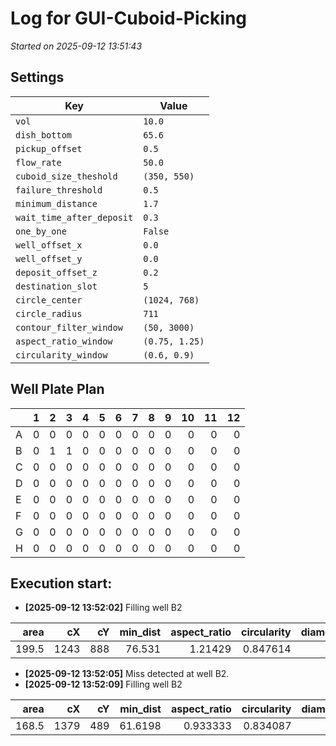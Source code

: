 # Log for GUI-Cuboid-Picking
_Started on 2025-09-12 13:51:43_

## Settings

| Key | Value |
| --- | ----- |
| `vol` | `10.0` |
| `dish_bottom` | `65.6` |
| `pickup_offset` | `0.5` |
| `flow_rate` | `50.0` |
| `cuboid_size_theshold` | `(350, 550)` |
| `failure_threshold` | `0.5` |
| `minimum_distance` | `1.7` |
| `wait_time_after_deposit` | `0.3` |
| `one_by_one` | `False` |
| `well_offset_x` | `0.0` |
| `well_offset_y` | `0.0` |
| `deposit_offset_z` | `0.2` |
| `destination_slot` | `5` |
| `circle_center` | `(1024, 768)` |
| `circle_radius` | `711` |
| `contour_filter_window` | `(50, 3000)` |
| `aspect_ratio_window` | `(0.75, 1.25)` |
| `circularity_window` | `(0.6, 0.9)` |

## Well Plate Plan

|    |   1 |   2 |   3 |   4 |   5 |   6 |   7 |   8 |   9 |   10 |   11 |   12 |
|:---|----:|----:|----:|----:|----:|----:|----:|----:|----:|-----:|-----:|-----:|
| A  |   0 |   0 |   0 |   0 |   0 |   0 |   0 |   0 |   0 |    0 |    0 |    0 |
| B  |   0 |   1 |   1 |   0 |   0 |   0 |   0 |   0 |   0 |    0 |    0 |    0 |
| C  |   0 |   0 |   0 |   0 |   0 |   0 |   0 |   0 |   0 |    0 |    0 |    0 |
| D  |   0 |   0 |   0 |   0 |   0 |   0 |   0 |   0 |   0 |    0 |    0 |    0 |
| E  |   0 |   0 |   0 |   0 |   0 |   0 |   0 |   0 |   0 |    0 |    0 |    0 |
| F  |   0 |   0 |   0 |   0 |   0 |   0 |   0 |   0 |   0 |    0 |    0 |    0 |
| G  |   0 |   0 |   0 |   0 |   0 |   0 |   0 |   0 |   0 |    0 |    0 |    0 |
| H  |   0 |   0 |   0 |   0 |   0 |   0 |   0 |   0 |   0 |    0 |    0 |    0 |


## Execution start:

- **[2025-09-12 13:52:02]** Filling well B2

|   area |   cX |   cY |   min_dist |   aspect_ratio |   circularity |   diameter_microns |   min_dist_mm | bubble   |   distance_to_center |
|-------:|-----:|-----:|-----------:|---------------:|--------------:|-------------------:|--------------:|:---------|---------------------:|
|  199.5 | 1243 |  888 |     76.531 |        1.21429 |      0.847614 |            441.927 |       2.12208 | False    |              249.722 |

- **[2025-09-12 13:52:05]** Miss detected at well B2.
- **[2025-09-12 13:52:09]** Filling well B2

|   area |   cX |   cY |   min_dist |   aspect_ratio |   circularity |   diameter_microns |   min_dist_mm | bubble   |   distance_to_center |
|-------:|-----:|-----:|-----------:|---------------:|--------------:|-------------------:|--------------:|:---------|---------------------:|
|  168.5 | 1379 |  489 |    61.6198 |       0.933333 |      0.834087 |            406.143 |       1.70861 | False    |              451.515 |


